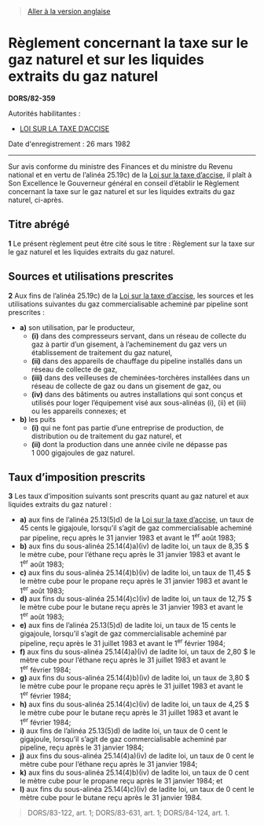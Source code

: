 > [Aller à la version anglaise](/en/Regulations/Statutory%20Orders%20and%20Regulations/82/359.md)

# Règlement concernant la taxe sur le gaz naturel et sur les liquides extraits du gaz naturel

**DORS/82-359**

Autorités habilitantes : 
- [LOI SUR LA TAXE D’ACCISE](/fr/Lois/Lois%20révisées%20du%20Canada/E/E-15.md)

Date d'enregistrement : 26 mars 1982

----------

Sur avis conforme du ministre des Finances et du ministre du Revenu national et en vertu de l’alinéa 25.19c) de la [Loi sur la taxe d’accise](/fr/Lois/Lois%20révisées%20du%20Canada/E/E-15.md), il plaît à Son Excellence le Gouverneur général en conseil d’établir le Règlement concernant la taxe sur le gaz naturel et sur les liquides extraits du gaz naturel, ci-après.




## Titre abrégé


**1** Le présent règlement peut être cité sous le titre : Règlement sur la taxe sur le gaz naturel et les liquides extraits du gaz naturel.




## Sources et utilisations prescrites


**2** Aux fins de l’alinéa 25.19c) de la [Loi sur la taxe d’accise](/fr/Lois/Lois%20révisées%20du%20Canada/E/E-15.md), les sources et les utilisations suivantes du gaz commercialisable acheminé par pipeline sont prescrites :
- **a)** son utilisation, par le producteur,
	- **(i)** dans des compresseurs servant, dans un réseau de collecte du gaz à partir d’un gisement, à l’acheminement du gaz vers un établissement de traitement du gaz naturel,
	- **(ii)** dans des appareils de chauffage du pipeline installés dans un réseau de collecte de gaz,
	- **(iii)** dans des veilleuses de cheminées-torchères installées dans un réseau de collecte de gaz ou dans un gisement de gaz, ou
	- **(iv)** dans des bâtiments ou autres installations qui sont conçus et utilisés pour loger l’équipement visé aux sous-alinéas (i), (ii) et (iii) ou les appareils connexes; et
- **b)** les puits
	- **(i)** qui ne font pas partie d’une entreprise de production, de distribution ou de traitement du gaz naturel, et
	- **(ii)** dont la production dans une année civile ne dépasse pas 1 000 gigajoules de gaz naturel.




## Taux d’imposition prescrits


**3** Les taux d’imposition suivants sont prescrits quant au gaz naturel et aux liquides extraits du gaz naturel :
- **a)** aux fins de l’alinéa 25.13(5)d) de la [Loi sur la taxe d’accise](/fr/Lois/Lois%20révisées%20du%20Canada/E/E-15.md), un taux de 45 cents le gigajoule, lorsqu’il s’agit de gaz commercialisable acheminé par pipeline, reçu après le 31 janvier 1983 et avant le 1<sup>er</sup> août 1983;
- **b)** aux fins du sous-alinéa 25.14(4)a)(iv) de ladite loi, un taux de 8,35 $ le mètre cube, pour l’éthane reçu après le 31 janvier 1983 et avant le 1<sup>er</sup> août 1983;
- **c)** aux fins du sous-alinéa 25.14(4)b)(iv) de ladite loi, un taux de 11,45 $ le mètre cube pour le propane reçu après le 31 janvier 1983 et avant le 1<sup>er</sup> août 1983;
- **d)** aux fins du sous-alinéa 25.14(4)c)(iv) de ladite loi, un taux de 12,75 $ le mètre cube pour le butane reçu après le 31 janvier 1983 et avant le 1<sup>er</sup> août 1983;
- **e)** aux fins de l’alinéa 25.13(5)d) de ladite loi, un taux de 15 cents le gigajoule, lorsqu’il s’agit de gaz commercialisable acheminé par pipeline, reçu après le 31 juillet 1983 et avant le 1<sup>er</sup> février 1984;
- **f)** aux fins du sous-alinéa 25.14(4)a)(iv) de ladite loi, un taux de 2,80 $ le mètre cube pour l’éthane reçu après le 31 juillet 1983 et avant le 1<sup>er</sup> février 1984;
- **g)** aux fins du sous-alinéa 25.14(4)b)(iv) de ladite loi, un taux de 3,80 $ le mètre cube pour le propane reçu après le 31 juillet 1983 et avant le 1<sup>er</sup> février 1984;
- **h)** aux fins du sous-alinéa 25.14(4)c)(iv) de ladite loi, un taux de 4,25 $ le mètre cube pour le butane reçu après le 31 juillet 1983 et avant le 1<sup>er</sup> février 1984;
- **i)** aux fins de l’alinéa 25.13(5)d) de ladite loi, un taux de 0 cent le gigajoule, lorsqu’il s’agit de gaz commercialisable acheminé par pipeline, reçu après le 31 janvier 1984;
- **j)** aux fins du sous-alinéa 25.14(4)a)(iv) de ladite loi, un taux de 0 cent le mètre cube pour l’éthane reçu après le 31 janvier 1984;
- **k)** aux fins du sous-alinéa 25.14(4)b)(iv) de ladite loi, un taux de 0 cent le mètre cube pour le propane reçu après le 31 janvier 1984; et
- **l)** aux fins du sous-alinéa 25.14(4)c)(iv) de ladite loi, un taux de 0 cent le mètre cube pour le butane reçu après le 31 janvier 1984.
> DORS/83-122, art. 1; DORS/83-631, art. 1; DORS/84-124, art. 1.



